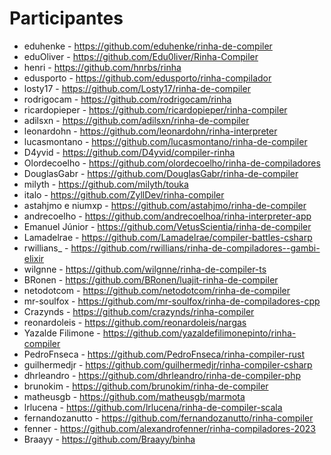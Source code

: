 # Participantes

- eduhenke - https://github.com/eduhenke/rinha-de-compiler
- eduOliver - https://github.com/Edu0liver/Rinha-Compiler
- henri - https://github.com/hnrbs/rinha
- edusporto - https://github.com/edusporto/rinha-compilador
- losty17 - https://github.com/Losty17/rinha-de-compiler
- rodrigocam - https://github.com/rodrigocam/rinha
- ricardopieper - https://github.com/ricardopieper/rinha-compiler
- adilsxn - https://github.com/adilsxn/rinha-de-compiler
- leonardohn - https://github.com/leonardohn/rinha-interpreter
- lucasmontano - https://github.com/lucasmontano/rinha-de-compiler
- D4yvid - https://github.com/D4yvid/compiler-rinha
- Olordecoelho - https://github.com/olordecoelho/rinha-de-compiladores
- DouglasGabr - https://github.com/DouglasGabr/rinha-de-compiler
- milyth - https://github.com/milyth/touka
- italo - https://github.com/ZyllDev/rinha-compiler
- astahjmo e niumxp - https://github.com/astahjmo/rinha-de-compiler
- andrecoelho - https://github.com/andrecoelhoa/rinha-interpreter-app
- Emanuel Júnior - https://github.com/VetusScientia/rinha-de-compiler
- Lamadelrae - https://github.com/Lamadelrae/compiler-battles-csharp
- rwillians_ - https://github.com/rwillians/rinha-de-compiladores--gambi-elixir
- wilgnne - https://github.com/wilgnne/rinha-de-compiler-ts
- BRonen - https://github.com/BRonen/luajit-rinha-de-compiler
- netodotcom - https://github.com/netodotcom/rinha-de-compiler
- mr-soulfox - https://github.com/mr-soulfox/rinha-de-compiladores-cpp
- Crazynds - https://github.com/crazynds/rinha-compiler
- reonardoleis - https://github.com/reonardoleis/nargas
- Yazalde Filimone - https://github.com/yazaldefilimonepinto/rinha-compiler
- PedroFnseca - https://github.com/PedroFnseca/rinha-compiler-rust
- guilhermedjr - https://github.com/guilhermedjr/rinha-compiler-csharp
- dhrleandro - https://github.com/dhrleandro/rinha-de-compiler-php
- brunokim - https://github.com/brunokim/rinha-de-compiler
- matheusgb - https://github.com/matheusgb/marmota
- lrlucena - https://github.com/lrlucena/rinha-de-compiler-scala
- fernandozanutto - https://github.com/fernandozanutto/rinha-compiler
- fenner - https://github.com/alexandrofenner/rinha-compiladores-2023
- Braayy - https://github.com/Braayy/binha

